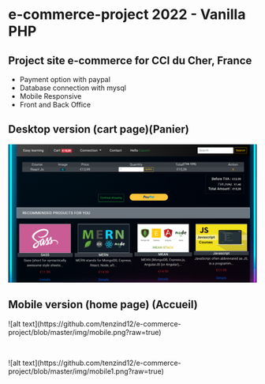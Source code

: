 # e-commerce-project 2022 - Vanilla PHP
## Project site e-commerce for CCI du Cher, France
<ul>
<li>Payment option with paypal </li>
<li>Database connection with mysql</li>
<li>Mobile Responsive</li>
<li>Front and Back Office</li>
</ul>

## Desktop version (cart page)(Panier)
![alt text](https://github.com/tenzind12/e-commerce-project/blob/master/img/Screenshot.png?raw=true)

## Mobile version (home page) (Accueil)
<p width="50%">
![alt text](https://github.com/tenzind12/e-commerce-project/blob/master/img/mobile.png?raw=true)</p>
&nbsp;&nbsp;&nbsp;&nbsp;

<p width="50%">
![alt text](https://github.com/tenzind12/e-commerce-project/blob/master/img/mobile1.png?raw=true)
</p>

